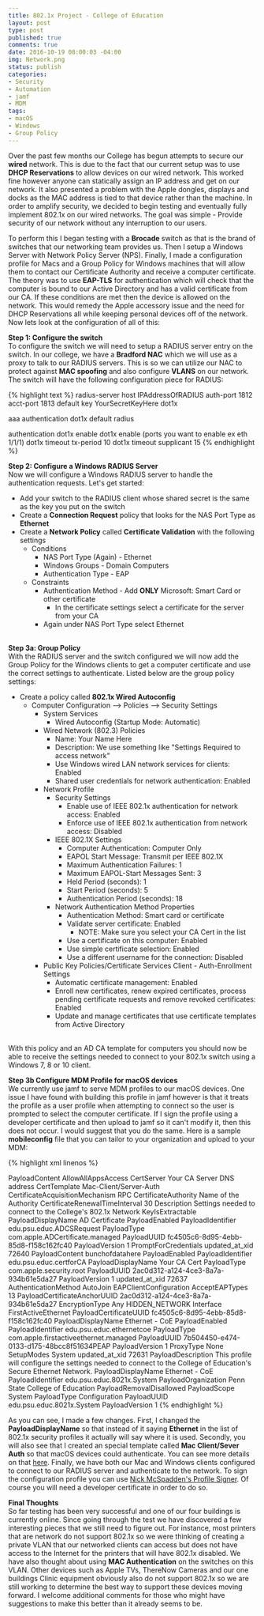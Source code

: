 ```yaml
---
title: 802.1x Project - College of Education
layout: post
type: post
published: true
comments: true
date: 2016-10-19 08:00:03 -04:00
img: Network.png
status: publish
categories:
- Security
- Automation
- jamf
- MDM
tags:
- macOS
- Windows
- Group Policy
---
```

Over the past few months our College has begun attempts to secure our **wired** network. This is due to the fact that our current setup was to use **DHCP Reservations** to allow devices on our wired network. This worked fine however anyone can statically assign an IP address and get on our network. It also presented a problem with the Apple dongles, displays and docks as the MAC address is tied to that device rather than the machine. In order to amplify security, we decided to begin testing and eventually fully implement 802.1x on our wired networks. The goal was simple - Provide security of our network without any interruption to our users.

To perform this I began testing with a **Brocade** switch as that is the brand of switches that our networking team provides us. Then I setup a Windows Server with Network Policy Server (NPS). Finally, I made a configuration profile for Macs and a Group Policy for Windows machines that will allow them to contact our Certificate Authority and receive a computer certificate. The theory was to use **EAP-TLS** for authentication which will check that the computer is bound to our Active Directory and has a valid certificate from our CA. If these conditions are met then the device is allowed on the network. This would remedy the Apple accessory issue and the need for DHCP Reservations all while keeping personal devices off of the network. Now lets look at the configuration of all of this:

**Step 1: Configure the switch**<br/>
To configure the switch we will need to setup a RADIUS server entry on the switch. In our college, we have a **Bradford NAC** which we will use as a proxy to talk to our RADIUS servers. This is so we can utilize our NAC to protect against **MAC spoofing** and also configure **VLANS** on our network. The switch will have the following configuration piece for RADIUS:

{% highlight text %}
radius-server host IPAddressOfRADIUS auth-port 1812 acct-port 1813 default key YourSecretKeyHere dot1x

aaa authentication dot1x default radius

authentication
    dot1x enable
    dot1x enable (ports you want to enable ex eth 1/1/1)
    dot1x timeout tx-period 10
    dot1x timeout supplicant 15
{% endhighlight %}

**Step 2: Configure a Windows RADIUS Server**<br/>
Now we will configure a Windows RADIUS server to handle the authentication requests. Let's get started:

- Add your switch to the RADIUS client whose shared secret is the same as the key you put on the switch
- Create a **Connection Request** policy that looks for the NAS Port Type as **Ethernet**
- Create a **Network Policy** called **Certificate Validation** with the following settings
    + Conditions
        * NAS Port Type (Again) - Ethernet
        * Windows Groups - Domain Computers
        * Authentication Type - EAP
    + Constraints
        * Authentication Method - Add **ONLY** Microsoft: Smart Card or other certificate
            - In the certificate settings select a certificate for the server from your CA
        * Again under NAS Port Type select Ethernet<br/><br/>

**Step 3a: Group Policy**<br/>
With the RADIUS server and the switch configured we will now add the Group Policy for the Windows clients to get a computer certificate and use the correct settings to authenticate. Listed below are the group policy settings:

- Create a policy called **802.1x Wired Autoconfig**
    - Computer Configuration --> Policies --> Security Settings
        - System Services
            - Wired Autoconfig (Startup Mode: Automatic)
        - Wired Network (802.3) Policies
            - Name: Your Name Here
            - Description: We use something like "Settings Required to access network"
            - Use Windows wired LAN network services for clients: Enabled
            - Shared user credentials for network authentication: Enabled
        - Network Profile
            - Security Settings
                - Enable use of IEEE 802.1x authentication for network access: Enabled
                - Enforce use of IEEE 802.1x authentication from network access: Disabled
            - IEEE 802.1X Settings
                - Computer Authentication: Computer Only
                - EAPOL Start Message: Transmit per IEEE 802.1X
                - Maximum Authentication Failures: 1
                - Maximum EAPOL-Start Messages Sent: 3
                - Held Period (seconds): 1
                - Start Period (seconds): 5
                - Authentication Period (seconds): 18
            - Network Authentication Method Properties
                - Authentication Method: Smart card or certificate
                - Validate server certificate: Enabled
                    - NOTE: Make sure you select your CA Cert in the list
                - Use a certificate on this computer: Enabled
                - Use simple certificate selection: Enabled
                - Use a different username for the connection: Disabled
        - Public Key Policies/Certificate Services Client - Auth-Enrollment Settings
            - Automatic certificate management: Enabled
            - Enroll new certificates, renew expired certificates, process pending certificate requests and remove revoked certificates: Enabled
            - Update and manage certificates that use certificate templates from Active Directory<br/><br/>

With this policy and an AD CA template for computers you should now be able to receive the settings needed to connect to your 802.1x switch using a Windows 7, 8 or 10 client.

**Step 3b Configure MDM Profile for macOS devices**<br/>
We currently use jamf to serve MDM profiles to our macOS devices. One issue I have found with building this profile in jamf however is that it treats the profile as a user profile when attempting to connect so the user is prompted to select the computer certificate. If I sign the profile using a developer certificate and then upload to jamf so it can't modify it, then this does not occur. I would suggest that you do the same. Here is a sample **mobileconfig** file that you can tailor to your organization and upload to your MDM:

{% highlight xml linenos %}
<?xml version="1.0" encoding="UTF-8"?>
<!DOCTYPE plist PUBLIC "-//Apple//DTD PLIST 1.0//EN" "http://www.apple.com/DTDs/PropertyList-1.0.dtd">
<plist version="1.0">
<dict>
    <key>PayloadContent</key>
    <array>
        <dict>
            <key>AllowAllAppsAccess</key>
            <true/>
            <key>CertServer</key>
            <string>Your CA Server DNS address</string>
            <key>CertTemplate</key>
            <string>Mac-Client/Server-Auth</string>
            <key>CertificateAcquisitionMechanism</key>
            <string>RPC</string>
            <key>CertificateAuthority</key>
            <string>Name of the Authority</string>
            <key>CertificateRenewalTimeInterval</key>
            <integer>30</integer>
            <key>Description</key>
            <string>Settings needed to connect to the College's 802.1x Network</string>
            <key>KeyIsExtractable</key>
            <false/>
            <key>PayloadDisplayName</key>
            <string>AD Certificate</string>
            <key>PayloadEnabled</key>
            <true/>
            <key>PayloadIdentifier</key>
            <string>edu.psu.educ.ADCSRequest</string>
            <key>PayloadType</key>
            <string>com.apple.ADCertificate.managed</string>
            <key>PayloadUUID</key>
            <string>fc4505c6-8d95-4ebb-85d8-f158c162fc40</string>
            <key>PayloadVersion</key>
            <integer>1</integer>
            <key>PromptForCredentials</key>
            <false/>
            <key>updated_at_xid</key>
            <integer>72640</integer>
        </dict>
        <dict>
            <key>PayloadContent</key>
            <data>
            bunchofdatahere
            </data>
            <key>PayloadEnabled</key>
            <true/>
            <key>PayloadIdentifier</key>
            <string>edu.psu.educ.certforCA</string>
            <key>PayloadDisplayName</key>
            <string>Your CA Cert</string>
            <key>PayloadType</key>
            <string>com.apple.security.root</string>
            <key>PayloadUUID</key>
            <string>2ac0d312-a124-4ce3-8a7a-934b61e5da27</string>
            <key>PayloadVersion</key>
            <integer>1</integer>
            <key>updated_at_xid</key>
            <integer>72637</integer>
        </dict>
        <dict>
            <key>AuthenticationMethod</key>
            <string></string>
            <key>AutoJoin</key>
            <true/>
            <key>EAPClientConfiguration</key>
            <dict>
                <key>AcceptEAPTypes</key>
                <array>
                    <integer>13</integer>
                </array>
                <key>PayloadCertificateAnchorUUID</key>
                <array>
                    <string>2ac0d312-a124-4ce3-8a7a-934b61e5da27</string>
                </array>
            </dict>
            <key>EncryptionType</key>
            <string>Any</string>
            <key>HIDDEN_NETWORK</key>
            <false/>
            <key>Interface</key>
            <string>FirstActiveEthernet</string>
            <key>PayloadCertificateUUID</key>
            <string>fc4505c6-8d95-4ebb-85d8-f158c162fc40</string>
            <key>PayloadDisplayName</key>
            <string>Ethernet - CoE</string>
            <key>PayloadEnabled</key>
            <true/>
            <key>PayloadIdentifier</key>
            <string>edu.psu.educ.ethernetcoe</string>
            <key>PayloadType</key>
            <string>com.apple.firstactiveethernet.managed</string>
            <key>PayloadUUID</key>
            <string>7b504450-e474-0133-d175-48bcc8f51634PEAP</string>
            <key>PayloadVersion</key>
            <integer>1</integer>
            <key>ProxyType</key>
            <string>None</string>
            <key>SetupModes</key>
            <array>
                <string>System</string>
            </array>
            <key>updated_at_xid</key>
            <integer>72631</integer>
        </dict>
    </array>
    <key>PayloadDescription</key>
    <string>This profile will configure the settings needed to connect to the College of Education's Secure Ethernet Network.</string>
    <key>PayloadDisplayName</key>
    <string>Ethernet - CoE</string>
    <key>PayloadIdentifier</key>
    <string>edu.psu.educ.8021x.System</string>
    <key>PayloadOrganization</key>
    <string>Penn State College of Education</string>
    <key>PayloadRemovalDisallowed</key>
    <false/>
    <key>PayloadScope</key>
    <string>System</string>
    <key>PayloadType</key>
    <string>Configuration</string>
    <key>PayloadUUID</key>
    <string>edu.psu.educ.8021x.System</string>
    <key>PayloadVersion</key>
    <integer>1</integer>
</dict>
</plist>
{% endhighlight %}

As you can see, I made a few changes. First, I changed the **PayloadDisplayName** so that instead of it saying **Ethernet** in the list of 802.1x security profiles it actually will say where it is used. Secondly, you will also see that I created an special template called **Mac Client/Sever Auth** so that macOS devices could authenticate. You can see more details on that [here](https://www.afp548.com/2012/11/20/802-1x-eaptls-machine-auth-mtlion-adcerts/ "802.1x EAP-TLS Machine Authentication in Mt. Lion with AD Certificates"). Finally, we have both our Mac and Windows clients configured to connect to our RADIUS server and authenticate to the network. To sign the configuration profile you can use [Nick McSpadden's Profile Signer](https://github.com/nmcspadden/ProfileSigner "Profile Signer"). Of course you will need a developer certificate in order to do so.

**Final Thoughts**<br/>
So far testing has been very successful and one of our four buildings is currently online. Since going through the test we have discovered a few interesting pieces that we still need to figure out. For instance, most printers that are network do not support 802.1x so we were thinking of creating a private VLAN that our networked clients can access but does not have access to the Internet for the printers that will have 802.1x disabled. We have also thought about using **MAC Authentication** on the switches on this VLAN. Other devices such as Apple TVs, ThereNow Cameras and our one buildings Clinic equipment obviously also do not support 802.1x so we are still working to determine the best way to support these devices moving forward. I welcome additional comments for those who might have suggestions to make this better than it already seems to be.
